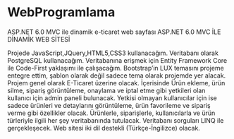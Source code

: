 # WebProgramlama
 ASP.NET 6.0 MVC ile dinamik e-ticaret web sayfası
ASP.NET 6.0 MVC İLE DİNAMİK WEB SİTESİ

Projede JavaScript,JQuery,HTML5,CSS3 kullanacağım. Veritabanı olarak PostgreSQL kullanacağım.
 Veritabanına erişmek için Entity Framework Core ile Code-First yaklaşımı ile çalışacağım. Bootstrap’in LUX temasını projeme entegre ettim, şablon olarak değil sadece tema olarak projemde yer alacak. 
Projem genel olarak E-Ticaret üzerine olacak. İçerisinde Ürün ekleme, ürün silme, sipariş görüntüleme, onaylama ve iptal etme gibi yetkileri olan kullanıcı için admin paneli bulunacak. Yetkisi olmayan kullanıcılar için ise sadece ürünleri ve detaylarını görüntüleme, ürün favorileme ve sipariş verme gibi özellikler olacak.
Ürünlerle, siparişlerle, kullanıcılarla ve ürün türleriyle ilgili her şey veritabanında tutulacak. Veritabanı sorguları LINQ ile gerçekleşecek. Web sitesi iki dil destekli (Türkçe-İngilizce) olacak.
